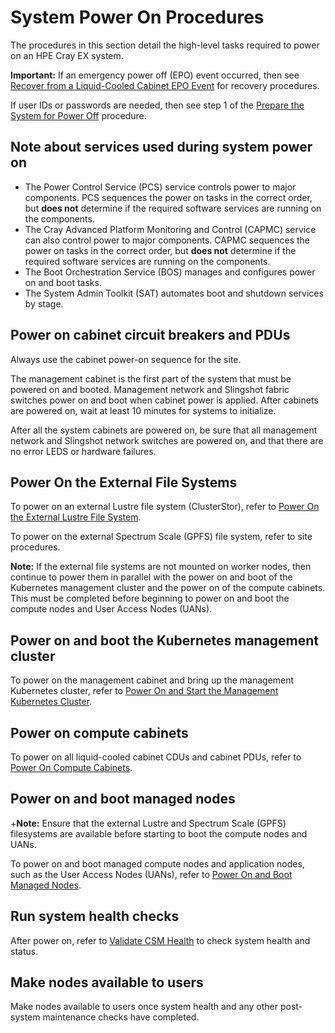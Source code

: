 # System Power On Procedures

The procedures in this section detail the high-level tasks required to power on an HPE Cray EX system.

**Important:** If an emergency power off \(EPO\) event occurred, then see [Recover from a Liquid-Cooled Cabinet EPO Event](Recover_from_a_Liquid_Cooled_Cabinet_EPO_Event.md) for recovery procedures.

If user IDs or passwords are needed, then see step 1 of the [Prepare the System for Power Off](Prepare_the_System_for_Power_Off.md#procedure) procedure.

## Note about services used during system power on

- The Power Control Service \(PCS\) service controls power to major components. PCS sequences the power on tasks in the correct order, but  **does not** determine if the required software services are running on the components.
- The Cray Advanced Platform Monitoring and Control \(CAPMC\) service can also control power to major components. CAPMC sequences the power on tasks in the correct order, but **does not** determine if the required software services are running on the components.
- The Boot Orchestration Service \(BOS\) manages and configures power on and boot tasks.
- The System Admin Toolkit \(SAT\) automates boot and shutdown services by stage.

## Power on cabinet circuit breakers and PDUs

Always use the cabinet power-on sequence for the site.

The management cabinet is the first part of the system that must be powered on and booted. Management network and Slingshot fabric switches power on and boot when cabinet power is applied. After
cabinets are powered on, wait at least 10 minutes for systems to initialize.

After all the system cabinets are powered on, be sure that all management network and Slingshot network switches are powered on, and that there are no error LEDS or hardware failures.

## Power On the External File Systems

To power on an external Lustre file system (ClusterStor), refer to [Power On the External Lustre File System](Power_On_the_External_Lustre_File_System.md).

To power on the external Spectrum Scale (GPFS) file system, refer to site procedures.

**Note:** If the external file systems are not mounted on worker nodes, then continue to power them in parallel with
the power on and boot of the Kubernetes management cluster and the power on of the compute cabinets. This must be completed
before beginning to power on and boot the compute nodes and User Access Nodes (UANs).

## Power on and boot the Kubernetes management cluster

To power on the management cabinet and bring up the management Kubernetes cluster, refer to [Power On and Start the Management Kubernetes Cluster](Power_On_and_Start_the_Management_Kubernetes_Cluster.md).

## Power on compute cabinets

To power on all liquid-cooled cabinet CDUs and cabinet PDUs, refer to [Power On Compute Cabinets](Power_On_Compute_Cabinets.md).

## Power on and boot managed nodes

+**Note:** Ensure that the external Lustre and Spectrum Scale (GPFS) filesystems are available before starting to boot the compute nodes and UANs.

To power on and boot managed compute nodes and application nodes, such as the User Access Nodes (UANs), refer to
[Power On and Boot Managed Nodes](Power_On_and_Boot_Managed_Nodes.md).

## Run system health checks

After power on, refer to [Validate CSM Health](../validate_csm_health.md) to check system health and status.

## Make nodes available to users

Make nodes available to users once system health and any other post-system maintenance checks have completed.
